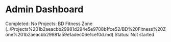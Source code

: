 # Admin Dashboard

Completed: No
Projects: BD Fitness Zone (../Projects%201b2aeacbb29981d294e5e9708b1fce52/BD%20Fitness%20Zone%201b2aeacbb29981a59e1adec06e1cef0d.md)
Status: Not started